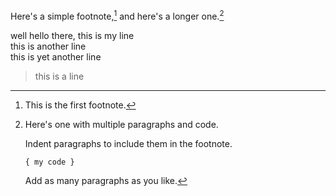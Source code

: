 Here's a simple footnote,[^3] and here's a longer one.[^bignote]

well hello there, this is my line<br>
this is another line<br>
this is yet another line<br>

>this is a line
[^3]: This is the first footnote.

[^bignote]: Here's one with multiple paragraphs and code.

    Indent paragraphs to include them in the footnote.

    `{ my code }`

    Add as many paragraphs as you like.
